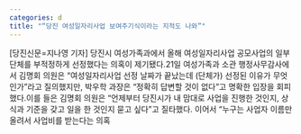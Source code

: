 ```yaml
---
categories: d
title: "“당진 여성일자리사업 보여주기식이라는 지적도 나와”"
---
```

[당진신문=지나영 기자] 당진시 여성가족과에서 올해 여성일자리사업 공모사업의 일부 단체를 부적정하게 선정했다는 의혹이 제기됐다.21일 여성가족과 소관 행정사무감사에서 김명회 의원은 “여성일자리사업 선정 날짜가 끝났는데 (단체가) 선정된 이유가 무엇인가”라고 질의했지만, 박우학 과장은 “정확히 답변할 것이 없다”고 명확한 입장을 회피했다.이를 들은 김명회 의원은 “언제부터 당진시가 내 맘대로 사업을 진행한 것인지, 상식과 기준을 갖고 일을 한 것인지 묻고 싶다”고 질타했다. 이어서 “누구는 사업자 이름만 올려서 사업비를 받는다는 의혹